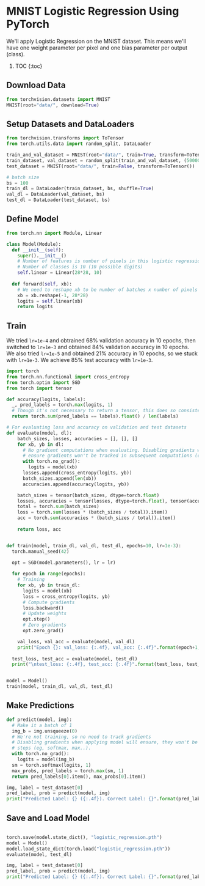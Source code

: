 # MNIST Logistic Regression Using PyTorch

We'll apply Logistic Regression on the MNIST dataset. This means we'll have one weight parameter per pixel and one bias parameter per output (class).

1. TOC
{:toc}

## Download Data

~~~python
from torchvision.datasets import MNIST
MNIST(root="data/", download=True)
~~~

## Setup Datasets and DataLoaders

~~~python
from torchvision.transforms import ToTensor
from torch.utils.data import random_split, DataLoader

train_and_val_dataset = MNIST(root="data/", train=True, transform=ToTensor())
train_dataset, val_dataset = random_split(train_and_val_dataset, (50000, 10000))
test_dataset = MNIST(root="data/", train=False, transform=ToTensor())

# batch size
bs = 100
train_dl = DataLoader(train_dataset, bs, shuffle=True)
val_dl = DataLoader(val_dataset, bs)
test_dl = DataLoader(test_dataset, bs)
~~~

## Define Model

~~~python
from torch.nn import Module, Linear

class Model(Module):
  def __init__(self):
    super().__init__()
    # Number of features is number of pixels in this logistic regression model
    # Number of classes is 10 (10 possible digits)
    self.linear = Linear(28*28, 10)
  
  def forward(self, xb):
    # We need to reshape xb to be number of batches x number of pixels
    xb = xb.reshape(-1, 28*28)
    logits = self.linear(xb)
    return logits
~~~

## Train

We tried `lr=1e-4` and obtrained 68% validation accuracy in 10 epochs, then switched to `lr=1e-3` and obtained 84% validation accuracy in 10 epochs.
We also tried `lr=1e-5` and obtained 21% accuracy in 10 epochs, so we stuck with `lr=1e-3`. We achieve 85% test accuracy with `lr=1e-3`.

~~~python
import torch
from torch.nn.functional import cross_entropy
from torch.optim import SGD
from torch import tensor

def accuracy(logits, labels):
  _, pred_labels = torch.max(logits, 1)
  # Though it's not necessary to return a tensor, this does so consistently with cross_entropy
  return torch.sum(pred_labels == labels).float() / len(labels)

# For evaluating loss and accuracy on validation and test datasets
def evaluate(model, dl):
    batch_sizes, losses, accuracies = [], [], []
    for xb, yb in dl:
      # No gradient computations when evaluating. Disabling gradients when applying model will
      # ensure gradients won't be tracked in subsequent computations (cross_entropy, accuracy..)
      with torch.no_grad():
        logits = model(xb)
      losses.append(cross_entropy(logits, yb))
      batch_sizes.append(len(xb))
      accuracies.append(accuracy(logits, yb))

    batch_sizes = tensor(batch_sizes, dtype=torch.float)
    losses, accuracies = tensor(losses, dtype=torch.float), tensor(accuracies, dtype=torch.float)
    total = torch.sum(batch_sizes)
    loss = torch.sum(losses * (batch_sizes / total)).item()
    acc = torch.sum(accuracies * (batch_sizes / total)).item()
    
    return loss, acc


def train(model, train_dl, val_dl, test_dl, epochs=10, lr=1e-3):
  torch.manual_seed(42)
  
  opt = SGD(model.parameters(), lr = lr)

  for epoch in range(epochs):
    # Training
    for xb, yb in train_dl:
      logits = model(xb)
      loss = cross_entropy(logits, yb)
      # Compute gradients
      loss.backward()
      # Update weights
      opt.step()
      # Zero gradients
      opt.zero_grad()

    val_loss, val_acc = evaluate(model, val_dl)
    print("Epoch {}: val_loss: {:.4f}, val_acc: {:.4f}".format(epoch+1, val_loss, val_acc))
    
  test_loss, test_acc = evaluate(model, test_dl)
  print("\ntest_loss: {:.4f}, test_acc: {:.4f}".format(test_loss, test_acc))


model = Model()
train(model, train_dl, val_dl, test_dl)

~~~

## Make Predictions

~~~python
def predict(model, img):
  # Make it a batch of 1
  img_b = img.unsqueeze(0)
  # We're not training, so no need to track gradients
  # Disabling gradients when applying model will ensure, they won't be tracked at later
  # steps (eg, softmax, max..).
  with torch.no_grad():
    logits = model(img_b)
  sm = torch.softmax(logits, 1)
  max_probs, pred_labels = torch.max(sm, 1)
  return pred_labels[0].item(), max_probs[0].item()

img, label = test_dataset[0]
pred_label, prob = predict(model, img)
print("Predicted Label: {} ({:.4f}). Correct Label: {}".format(pred_label, prob, label))

~~~

## Save and Load Model

~~~python

torch.save(model.state_dict(), "logistic_regression.pth")
model = Model()
model.load_state_dict(torch.load("logistic_regression.pth"))
evaluate(model, test_dl)

img, label = test_dataset[0]
pred_label, prob = predict(model, img)
print("Predicted Label: {} ({:.4f}). Correct Label: {}".format(pred_label, prob, label))
~~~
